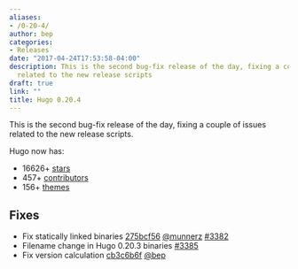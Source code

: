 ```yaml
---
aliases:
- /0-20-4/
author: bep
categories:
- Releases
date: "2017-04-24T17:53:58-04:00"
description: This is the second bug-fix release of the day, fixing a couple of issues
  related to the new release scripts
draft: true
link: ""
title: Hugo 0.20.4
---
```


This is the second bug-fix release of the day, fixing a couple of issues related to the new release scripts.

Hugo now has:

* 16626&#43; [stars](https://github.com/gohugoio/hugo/stargazers)
* 457&#43; [contributors](https://github.com/gohugoio/hugo/graphs/contributors)
* 156&#43; [themes](http://themes.gohugo.io/)

## Fixes

* Fix statically linked binaries [275bcf56](https://github.com/gohugoio/hugo/commit/275bcf566c7cb72367d4423cf4810319311ff680) [@munnerz](https://github.com/munnerz) [#3382](https://github.com/gohugoio/hugo/issues/3382) 
* Filename change in Hugo 0.20.3 binaries [#3385](https://github.com/gohugoio/hugo/issues/3385)
* Fix version calculation [cb3c6b6f](https://github.com/gohugoio/hugo/commit/cb3c6b6f7670f85189a4a3637e7132901d1ed6e9) [@bep](https://github.com/bep) 